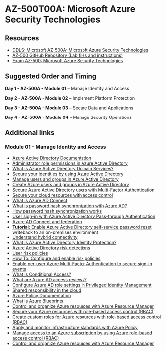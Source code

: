 # AZ-500T00A: Microsoft Azure Security Technologies

## Resources

* [DDLS: Microsoft AZ-500A: Microsoft Azure Security Technologies](https://github.com/DDLSTraining/Engage/tree/master/Azure/AZ-500)
* [AZ-500 GitHub Repository (Lab files and instructions)](https://github.com/MicrosoftLearning/AZ500-AzureSecurityTechnologies)
* [Exam AZ-500: Microsoft Azure Security Technologies](https://query.prod.cms.rt.microsoft.com/cms/api/am/binary/RE3VC70)

## Suggested Order and Timing

**Day 1 - AZ-500A - Module 01** – Manage Identity and Access

**Day 2 - AZ-500A - Module 02** – Implement Platform Protection

**Day 3 - AZ-500A - Module 03** – Secure Data and Applications

**Day 4 - AZ-500A - Module 04** – Manage Security Operations

## Additional links

###  Module 01 – Manage Identity and Access

* [Azure Active Directory Documentation](https://docs.microsoft.com/en-us/azure/active-directory/)
* [Administrator role permissions in Azure Active Directory](https://docs.microsoft.com/en-us/azure/active-directory/users-groups-roles/directory-assign-admin-roles)
* [What is Azure Active Directory Domain Services?](https://docs.microsoft.com/en-us/azure/active-directory-domain-services/overview)
* [Secure your identities by using Azure Active Directory](https://docs.microsoft.com/en-us/learn/modules/intro-to-azure-ad/)
* [Manage users and groups in Azure Active Directory](https://docs.microsoft.com/en-us/learn/modules/manage-users-and-groups-in-aad/)
* [Create Azure users and groups in Azure Active Directory](https://docs.microsoft.com/en-us/learn/modules/create-users-and-groups-in-azure-active-directory/)
* [Secure Azure Active Directory users with Multi-Factor Authentication](https://docs.microsoft.com/en-us/learn/modules/secure-aad-users-with-mfa/)
* [Secure your cloud resources with access control](https://docs.microsoft.com/en-us/learn/modules/cmu-secure-cloud-resources/)
* [What is Azure AD Connect](https://docs.microsoft.com/en-us/azure/active-directory/hybrid/whatis-azure-ad-connect)
* [What is password hash synchronization with Azure AD?](https://docs.microsoft.com/en-us/azure/active-directory/hybrid/whatis-phs)
* [How password hash synchronization works](https://docs.microsoft.com/en-us/azure/active-directory/hybrid/how-to-connect-password-hash-synchronization#how-password-hash-synchronization-works)
* [User sign-in with Azure Active Directory Pass-through Authentication](https://docs.microsoft.com/en-us/azure/active-directory/hybrid/how-to-connect-pta)
* [Azure AD Connect and federation](https://docs.microsoft.com/en-us/azure/active-directory/hybrid/how-to-connect-fed-whatis)
* [**Tutorial:** Enable Azure Active Directory self-service password reset writeback to an on-premises environment](https://docs.microsoft.com/en-us/azure/active-directory/authentication/tutorial-enable-sspr-writeback)
* [Understand hybrid connectivity](https://docs.microsoft.com/en-us/learn/modules/m365-teams-upgrade-hybrid/)
* [What is Azure Active Directory Identity Protection?](https://docs.microsoft.com/en-us/azure/active-directory/identity-protection/overview-identity-protection)
* [Azure Active Directory risk detections](https://docs.microsoft.com/en-us/azure/active-directory/reports-monitoring/concept-risk-events)
* [User risk policies](https://docs.microsoft.com/en-us/azure/active-directory/identity-protection/concept-identity-protection-policies#user-risk-policy)
* [How To: Configure and enable risk policies](https://docs.microsoft.com/en-us/azure/active-directory/identity-protection/howto-identity-protection-configure-risk-policies)
* [Enable per-user Azure Multi-Factor Authentication to secure sign-in events](https://docs.microsoft.com/en-us/azure/active-directory/authentication/howto-mfa-userstates)
* [What is Conditional Access?](https://docs.microsoft.com/en-us/azure/active-directory/conditional-access/overview)
* [What are Azure AD access reviews?](https://docs.microsoft.com/en-us/azure/active-directory/governance/access-reviews-overview)
* [Configure Azure AD role settings in Privileged Identity Management](https://docs.microsoft.com/en-us/azure/active-directory/privileged-identity-management/pim-how-to-change-default-settings)
* [Shared responsibility in the cloud](https://docs.microsoft.com/en-us/azure/security/fundamentals/shared-responsibility)
* [Azure Policy Documentation](https://docs.microsoft.com/azure/azure-policy)
* [What is Azure Blueprints](https://docs.microsoft.com/en-us/azure/governance/blueprints/overview)
* [Control and organize Azure resources with Azure Resource Manager](https://docs.microsoft.com/en-us/learn/modules/control-and-organize-with-azure-resource-manager/)
* [Secure your Azure resources with role-based access control (RBAC)](https://docs.microsoft.com/en-us/learn/modules/secure-azure-resources-with-rbac/)
* [Create custom roles for Azure resources with role-based access control (RBAC)](https://docs.microsoft.com/en-us/learn/modules/create-custom-azure-roles-with-rbac/)
* [Apply and monitor infrastructure standards with Azure Policy](https://docs.microsoft.com/en-us/learn/modules/intro-to-governance/)
* [Manage access to an Azure subscription by using Azure role-based access control (RBAC)](https://docs.microsoft.com/en-us/learn/modules/manage-subscription-access-azure-rbac/)
* [Control and organize Azure resources with Azure Resource Manager](https://docs.microsoft.com/en-us/learn/modules/control-and-organize-with-azure-resource-manager/)















